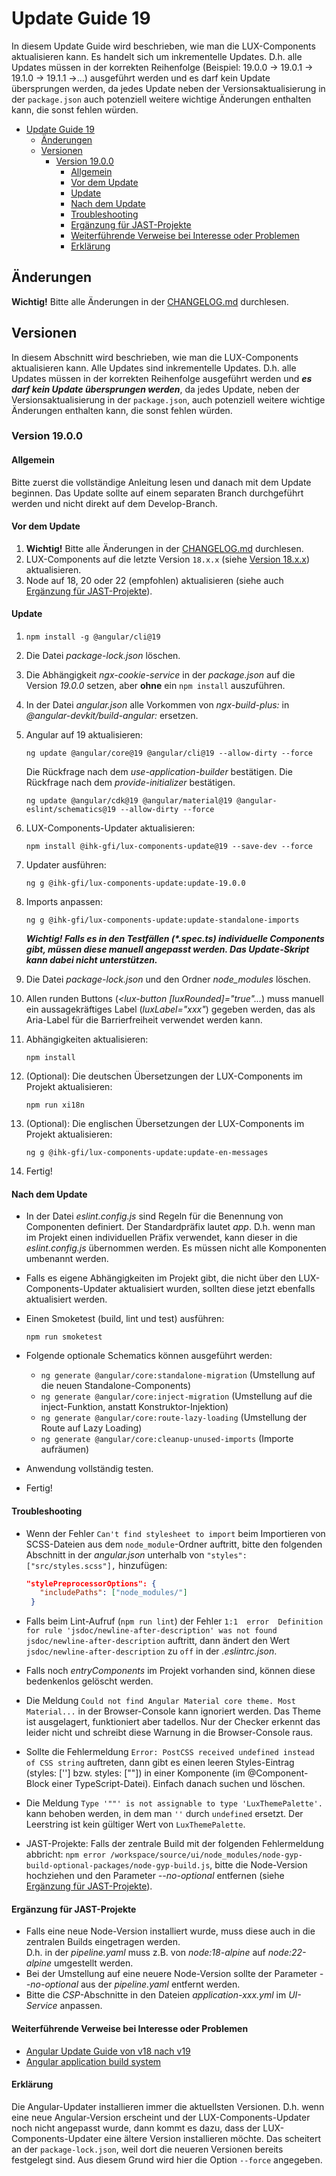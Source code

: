 # Update Guide 19

In diesem Update Guide wird beschrieben, wie man die LUX-Components aktualisieren kann. Es handelt sich um inkrementelle Updates. D.h. alle Updates müssen in der korrekten Reihenfolge (Beispiel: 19.0.0 -> 19.0.1 -> 19.1.0 -> 19.1.1 ->...) ausgeführt werden und es darf kein Update übersprungen werden, da jedes Update neben der Versionsaktualisierung in der `package.json` auch potenziell weitere wichtige Änderungen enthalten kann, die sonst fehlen würden.

- [Update Guide 19](#update-guide-19)
  - [Änderungen](#änderungen)
  - [Versionen](#versionen)
    - [Version 19.0.0](#version-1900)
      - [Allgemein](#allgemein)
      - [Vor dem Update](#vor-dem-update)
      - [Update](#update)
      - [Nach dem Update](#nach-dem-update)
      - [Troubleshooting](#troubleshooting)
      - [Ergänzung für JAST-Projekte](#ergänzung-für-jast-projekte)
      - [Weiterführende Verweise bei Interesse oder Problemen](#weiterführende-verweise-bei-interesse-oder-problemen)
      - [Erklärung](#erklärung)

## Änderungen

**Wichtig!** Bitte alle Änderungen in der [CHANGELOG.md](https://github.com/IHK-GfI/lux-components-workspace/blob/main/projects/lux-components-lib/CHANGELOG.md) durchlesen.

## Versionen

In diesem Abschnitt wird beschrieben, wie man die LUX-Components aktualisieren kann. Alle Updates sind inkrementelle Updates. D.h. alle Updates müssen in der korrekten Reihenfolge ausgeführt werden und **_es darf kein Update übersprungen werden_**, da jedes Update, neben der Versionsaktualisierung in der `package.json`, auch potenziell weitere wichtige Änderungen enthalten kann, die sonst fehlen würden.

### Version 19.0.0

#### Allgemein

Bitte zuerst die vollständige Anleitung lesen und danach mit dem Update beginnen. Das Update sollte auf einem separaten Branch durchgeführt werden und nicht direkt auf dem Develop-Branch.

#### Vor dem Update

1. **Wichtig!** Bitte alle Änderungen in der [CHANGELOG.md](https://github.com/IHK-GfI/lux-components-workspace/blob/main/projects/lux-components-lib/CHANGELOG.md) durchlesen.
1. LUX-Components auf die letzte Version `18.x.x` (siehe [Version 18.x.x](update-guide-v19)) aktualisieren.
1. Node auf 18, 20 oder 22 (empfohlen) aktualisieren (siehe auch [Ergänzung für JAST-Projekte](#ergänzung-für-jast-projekte)).<br>

#### Update

1. `npm install -g @angular/cli@19`

1. Die Datei _package-lock.json_ löschen.

1. Die Abhängigkeit _ngx-cookie-service_ in der _package.json_ auf die Version _19.0.0_ setzen, aber **ohne** ein `npm install` auszuführen.

1. In der Datei _angular.json_ alle Vorkommen von _ngx-build-plus:_ in _@angular-devkit/build-angular:_ ersetzen.

1. Angular auf 19 aktualisieren:

   `ng update @angular/core@19 @angular/cli@19 --allow-dirty --force`

   Die Rückfrage nach dem _use-application-builder_ bestätigen.
   Die Rückfrage nach dem _provide-initializer_ bestätigen.

   `ng update @angular/cdk@19 @angular/material@19 @angular-eslint/schematics@19 --allow-dirty --force`

1. LUX-Components-Updater aktualisieren:

   `npm install @ihk-gfi/lux-components-update@19 --save-dev --force`

1. Updater ausführen:

   `ng g @ihk-gfi/lux-components-update:update-19.0.0`

1. Imports anpassen:

   `ng g @ihk-gfi/lux-components-update:update-standalone-imports`

   _**Wichtig! Falls es in den Testfällen (*.spec.ts) individuelle Components gibt, müssen diese manuell angepasst werden. Das Update-Skript kann dabei nicht unterstützen.**_

1. Die Datei _package-lock.json_ und den Ordner _node_modules_ löschen.

1. Allen runden Buttons (_<lux-button [luxRounded]="true"..._) muss manuell ein aussagekräftiges Label (_luxLabel="xxx"_) gegeben werden, das als Aria-Label für die Barrierfreiheit verwendet werden kann.

1. Abhängigkeiten aktualisieren:

    `npm install`

1. (Optional): Die deutschen Übersetzungen der LUX-Components im Projekt aktualisieren:

    `npm run xi18n`

1. (Optional): Die englischen Übersetzungen der LUX-Components im Projekt aktualisieren:

    `ng g @ihk-gfi/lux-components-update:update-en-messages`

1. Fertig!

#### Nach dem Update

- In der Datei _eslint.config.js_ sind Regeln für die Benennung von Componenten definiert. Der Standardpräfix lautet _app_. D.h. wenn man im Projekt einen individuellen Präfix verwendet, kann dieser in die _eslint.config.js_ übernommen werden. Es müssen nicht alle Komponenten umbenannt werden.
- Falls es eigene Abhängigkeiten im Projekt gibt, die nicht über den LUX-Components-Updater aktualisiert wurden, sollten diese jetzt ebenfalls aktualisiert werden.
- Einen Smoketest (build, lint und test) ausführen:

  `npm run smoketest`

- Folgende optionale Schematics können ausgeführt werden:
  - `ng generate @angular/core:standalone-migration` (Umstellung auf die neuen Standalone-Components)
  - `ng generate @angular/core:inject-migration` (Umstellung auf die inject-Funktion, anstatt Konstruktor-Injektion)
  - `ng generate @angular/core:route-lazy-loading` (Umstellung der Route auf Lazy Loading)
  - `ng generate @angular/core:cleanup-unused-imports` (Importe aufräumen)
- Anwendung vollständig testen.
- Fertig!

#### Troubleshooting

- Wenn der Fehler `Can't find stylesheet to import` beim Importieren von SCSS-Dateien aus dem `node_module`-Ordner auftritt, bitte den folgenden Abschnitt in der _angular.json_ unterhalb von `"styles": ["src/styles.scss"],` hinzufügen:

  ```json
  "stylePreprocessorOptions": {
     "includePaths": ["node_modules/"]
   }
  ```

- Falls beim Lint-Aufruf (`npm run lint`) der Fehler `1:1  error  Definition for rule 'jsdoc/newline-after-description' was not found  jsdoc/newline-after-description` auftritt, dann ändert den Wert `jsdoc/newline-after-description` zu `off` in der _.eslintrc.json_.
- Falls noch _entryComponents_ im Projekt vorhanden sind, können diese bedenkenlos gelöscht werden.
- Die Meldung `Could not find Angular Material core theme. Most Material...` in der Browser-Console kann ignoriert werden. Das Theme ist ausgelagert, funktioniert aber tadellos. Nur der Checker erkennt das leider nicht und schreibt diese Warnung in die Browser-Console raus.
- Sollte die Fehlermeldung `Error: PostCSS received undefined instead of CSS string` auftreten, dann gibt es einen leeren Styles-Eintrag (styles: [''] bzw. styles: [""]) in einer Komponente (im @Component-Block einer TypeScript-Datei). Einfach danach suchen und löschen.
- Die Meldung `Type '""' is not assignable to type 'LuxThemePalette'.` kann behoben werden, in dem man `''` durch `undefined` ersetzt. Der Leerstring ist kein gültiger Wert von `LuxThemePalette`.
- JAST-Projekte: Falls der zentrale Build mit der folgenden Fehlermeldung abbricht: `npm error /workspace/source/ui/node_modules/node-gyp-build-optional-packages/node-gyp-build.js`, bitte die Node-Version hochziehen und den Parameter _--no-optional_ entfernen (siehe [Ergänzung für JAST-Projekte](#ergänzung-für-jast-projekte)).

#### Ergänzung für JAST-Projekte

- Falls eine neue Node-Version installiert wurde, muss diese auch in die zentralen Builds eingetragen werden.<br>
  D.h. in der _pipeline.yaml_ muss z.B. von _node:18-alpine_ auf _node:22-alpine_ umgestellt werden.
- Bei der Umstellung auf eine neuere Node-Version sollte der Parameter _--no-optional_ aus der _pipeline.yaml_ entfernt werden.
- Bitte die _CSP_-Abschnitte in den Dateien _application-xxx.yml_ im _UI-Service_ anpassen.

#### Weiterführende Verweise bei Interesse oder Problemen

- [Angular Update Guide von v18 nach v19](https://angular.dev/update-guide?v=18.0-19.0&l=3)
- [Angular application build system](https://angular.dev/tools/cli/build-system-migration)

#### Erklärung

Die Angular-Updater installieren immer die aktuellsten Versionen. D.h. wenn eine neue Angular-Version erscheint und der LUX-Components-Updater noch nicht angepasst wurde, dann kommt es dazu, dass der LUX-Components-Updater eine ältere Version installieren möchte. Das scheitert an der `package-lock.json`, weil dort die neueren Versionen bereits festgelegt sind. Aus diesem Grund wird hier die Option `--force` angegeben.
